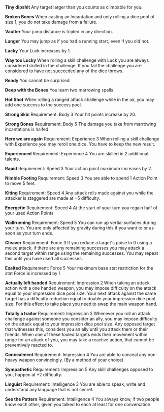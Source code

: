 **Tiny dipshit**
Any target larger than you counts as climbable for you.

**Broken Bones**
When casting an Incantation and only rolling a dice pool of size 1, you do not take damage from a failure.

**Vaulter**
Your jump distance is tripled in any direction.

**Lunger**
You may jump as if you had a running start, even if you did not.

**Lucky**
Your Luck increases by 1.

**Way too Lucky**
When rolling a skill challenge with Luck you are always considered skilled in the challenge. If you fail the challenge you are considered to have not succeeded any of the dice throws.

**Ready**
You cannot be surprised.

**Deep with the Bones**
You learn two marrowing spells.

**Hot Shot**
When rolling a ranged attack challenge while in the air, you may add one success to the success pool.

**Strong Skin**
Requirement: Body 3
Your hit points increase by 20.

**Strong Bones**
Requirement: Body 5
The damage you take from marrowing incantations is halfed.

**Here we are again**
Requirement: Experience 3
When rolling a skill challenge with Experience you may reroll one dice. You have to keep the new result.

**Experienced**
Requirement: Experience 4
You are skilled in 2 additional talents.

**Rapid**
Requirement: Speed 3
Your action point maximum increases by 2.

**Nimble Footing**
Requirement: Speed 3
You are able to spend 1 Action Point to move 5 feet.

**Kiting**
Requirement: Speed 4
Any attack rolls made against you while the attacker is staggered are made at +5 difficulty.

**Energetic**
Requirement: Speed 4
At the start of your turn you regain half of your used Action Points

**Wallrunning**
Requirement: Speed 5
You can run up vertial surfaces during your turn. You are only affected by gravity during this if you want to or as soon as your turn ends.

**Cleaver**
Requirement: Force 3
If you reduce a target's poise to 0 using a melee attack, if there are any remaining successes you may attack a second target within range using the remaining successes. You may repeat this until you have used all successes.

**Exalted**
Requirement: Force 5
Your maximum base stat restriction for the stat Force is increased by 1.

**Actually left handed**
Requirement: Impression 2
When taking an attack action with a one handed weapon, you may impose difficulty on the attack equal to your impression dice pool size. Your next attack against the same target has a difficulty reduction equal to double your impression dice pool size. For this effect to take place you need to swap the main weapon hand.

**Totally a traitor**
Requirement: Impression 3
Whenever you roll an attack challenge against someone you consider an ally, you may impose difficulty on the attack equal to your impression dice pool size.
Any opposed target that witnesses this, considers you an ally until you attack them or their friends.
When one of these fooled targets ends their movement within range for an attack of you, you may take a reactive action, that cannot be preventively reacted to.

**Concealment**
Requirement: Impression 4
You are able to conceal any non-heavy weapon convincingly. (By a method of your choice)

**Sympathetic**
Requirement: Impression 5
Any skill challenges opposed to you, happen at +2 difficulty.

**Linguist**
Requirement: Intelligence 3
You are able to speak, write and understand any language that is not secret.

**See the Pattern**
Requirement: Intelligence 4
You always know, if two people know each other, given you talked to each at least for one conversation.